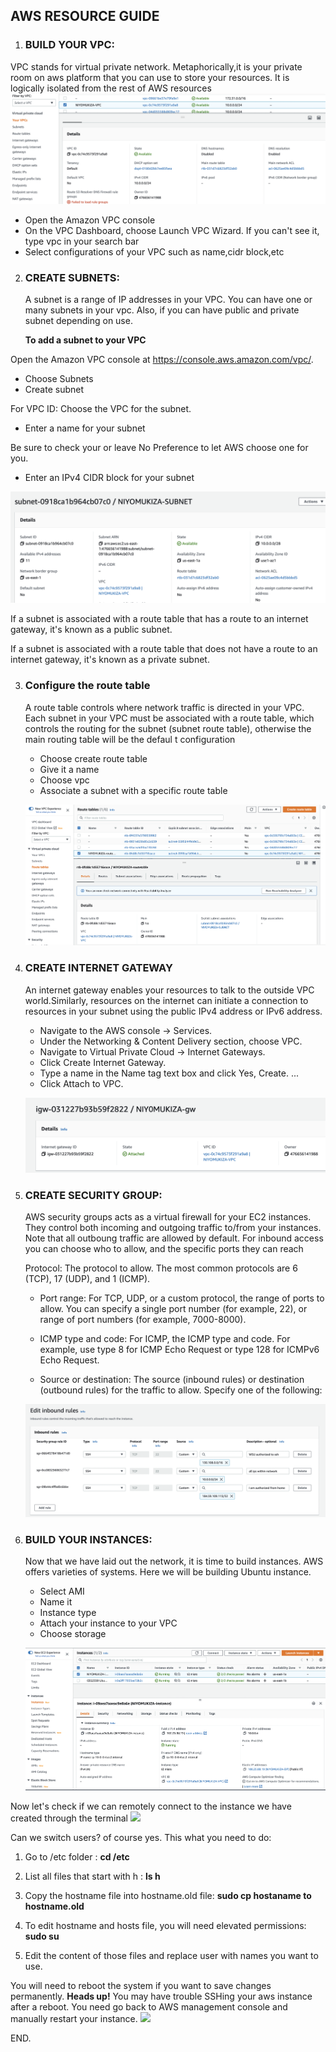 ## AWS RESOURCE GUIDE
1. ### **BUILD YOUR VPC:**
VPC stands for virtual private network. Metaphorically,it is your private room on aws platform that you can use to store your resources. It is logically isolated from the rest of  AWS resources![](proj2/vpc.PNG)
   +  Open the Amazon VPC console 
   +  On the VPC Dashboard, choose Launch VPC Wizard. If you can't see it, type vpc in your search bar
   + Select configurations of your VPC such as name,cidr block,etc
  
  
  
2. ### **CREATE SUBNETS:**   
     A subnet is a range of IP addresses in your VPC. You can have one or many subnets in your vpc. Also, if you can have public and private subnet depending on use.    
     
     **To add a subnet to your VPC**

Open the Amazon VPC console at https://console.aws.amazon.com/vpc/.

+ Choose Subnets
+ Create subnet

For VPC ID: Choose the VPC for the subnet.
+ Enter a name for your subnet

Be sure to check your or leave  No Preference to let AWS choose one for you.

+ Enter an IPv4 CIDR block for your subnet

![](proj2/subnet.PNG)

If a subnet is associated with a route table that has a route to an internet gateway, it's known as a public subnet. 

If a subnet is associated with a route table that does not have a route to an internet gateway, it's known as a private subnet.

3. ### Configure the route table
      A route table controls where network traffic is directed in your VPC. Each subnet in your VPC must be associated with a route table, which controls the routing for the subnet (subnet route table), otherwise the main routing table will be the defaul t configuration

      + Choose create route table
      + Give it a name
      + Choose vpc
      + Associate a subnet with a specific route table
      
      ![](proj2/routable.PNG)

4. ### CREATE INTERNET GATEWAY
      An internet gateway enables your resources to talk to the outside VPC world.Similarly, resources on the internet can initiate a connection to resources in your subnet using the public IPv4 address or IPv6 address. 
      
      + Navigate to the AWS console -> Services.
      + Under the Networking & Content Delivery section, choose VPC.
      + Navigate to Virtual Private Cloud -> Internet Gateways.
      + Click Create Internet Gateway.
      + Type a name in the Name tag text box and click Yes, Create. ...
      + Click Attach to VPC.
      
      ![](proj2/gw.PNG)

5. ### CREATE SECURITY GROUP:
   AWS security groups acts as a virtual firewall for your EC2 instances. They control both incoming and outgoing traffic to/from your instances. Note that all outboung traffic are allowed by default.
   For inbound access you can choose who to allow, and the specific ports they can reach

   Protocol: The protocol to allow. The most common protocols are 6 (TCP), 17 (UDP), and 1 (ICMP).

   + Port range: For TCP, UDP, or a custom protocol, the range of ports to allow. You can specify a single port number (for example, 22), or range of port numbers (for example, 7000-8000).

   + ICMP type and code: For ICMP, the ICMP type and code. For example, use type 8 for ICMP Echo Request or type 128 for ICMPv6 Echo Request.

   + Source or destination: The source (inbound rules) or destination (outbound rules) for the traffic to allow. Specify one of the following:
   
   ![](proj2/inbound%20rules.PNG)

6. ### BUILD YOUR INSTANCES:
     Now that we have laid out the network, it is time to build instances. AWS offers varieties of systems. Here we will be building Ubuntu instance.
    
    +  Select AMI 
    +  Name it
    +  Instance type 
    +  Attach your instance to your VPC
    + Choose storage 
  
    ![](proj2/instance.PNG)

Now let's check if we can remotely connect to the instance we have created through the terminal ![](..proj2/success.PNG)

Can we switch users? of course yes. This what you need to do:

   1. Go to /etc folder : **cd /etc**
   2. List all files that start with h : **ls h**
   3. Copy the hostname file into hostname.old file: **sudo cp hostaname to hostname.old**
   4. To edit hostname and hosts file, you will need elevated permissions: **sudo su**

   5. Edit the content of those files and replace user with names you want to use.

You will need to reboot the system if you want to save changes permanently. **Heads up!** You may have trouble SSHing your aws instance after a reboot. You need go back to AWS management console and manually restart your instance.
![](..proj2/new%20user.PNG)

END.